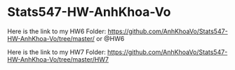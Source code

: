 # Stats547-HW-AnhKhoa-Vo
Here is the link to my HW6 Folder: https://github.com/AnhKhoaVo/Stats547-HW-AnhKhoa-Vo/tree/master/ or @HW6

Here is the link to my HW7 Folder: https://github.com/AnhKhoaVo/Stats547-HW-AnhKhoa-Vo/tree/master/HW7
